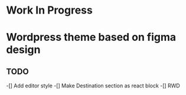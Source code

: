 
# Work In Progress
# Wordpress theme based on figma design


## TODO

-[] Add editor style
-[] Make Destination section as react block
-[] RWD


